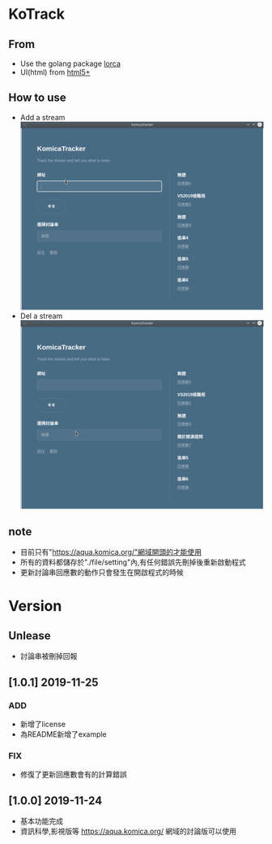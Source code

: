 # KoTrack 

## From
- Use the golang package [lorca](https://github.com/zserge/lorca)
- UI(html) from [html5+](https://html5up.net)

## How to use 
- Add a stream
![](./example/add.gif)
- Del a stream
![](./example/del.gif)

## note
- 目前只有"https://aqua.komica.org/"網域開頭的才能使用
- 所有的資料都儲存於"./file/setting"內,有任何錯誤先刪掉後重新啟動程式
- 更新討論串回應數的動作只會發生在開啟程式的時候

# Version
## Unlease
- 討論串被刪掉回報
## [1.0.1] 2019-11-25
### ADD 
- 新增了license
- 為README新增了example
### FIX
- 修復了更新回應數會有的計算錯誤
## [1.0.0] 2019-11-24
- 基本功能完成
- 資訊科學,影視版等 https://aqua.komica.org/ 網域的討論版可以使用